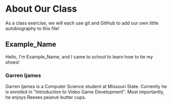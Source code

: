 # About Our Class

As a class exercise, we will each use git and GitHub to add our own little autobiography to this file!

## Example_Name 
Hello, I'm Example_Name, and I came to school to learn how to tie my shoes!

### Garren Ijames
Garren Ijames is a Computer Science student at Missouri State. Currently he is enrolled in "Introduction to Video Game Development".
Most importantly, he enjoys Reeses peanut-butter cups.

